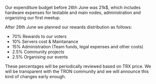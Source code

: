 Our expenditure budget before 26th June was 21k$, which includes hardware expenses for testable and main nodes, administration and organizing our first meetup.

After 26th June we planned our rewards distribution as follows:
- 70% Rewards to our voters
- 10% Servers cost & Maintanance
- 15% Administration (Team funds, legal expenses and other costs)
- 2.5% Community projects
- 2.5% Organising our events

These percentages will be periodically reviewed based on TRX price. We will be transparent with the TRON community and we will announce this kind of changes early enough.
